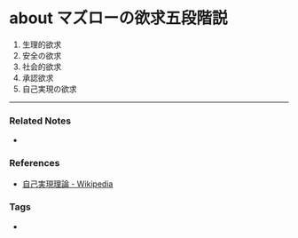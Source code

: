 # about マズローの欲求五段階説

1. 生理的欲求
2. 安全の欲求
3. 社会的欲求
4. 承認欲求
5. 自己実現の欲求
----
### Related Notes
- 

### References
- [自己実現理論 - Wikipedia](https://ja.wikipedia.org/wiki/%E8%87%AA%E5%B7%B1%E5%AE%9F%E7%8F%BE%E7%90%86%E8%AB%96)

### Tags
- 